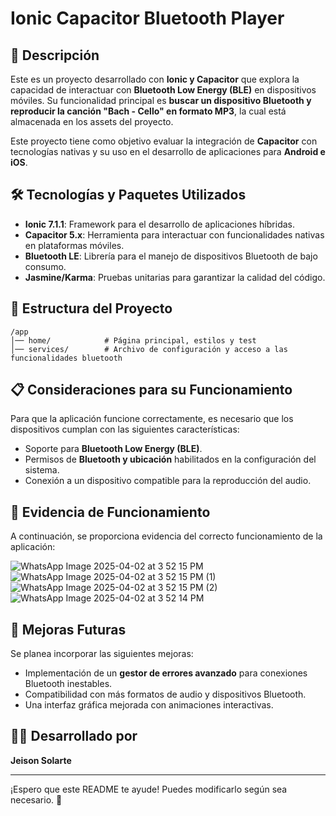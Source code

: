 # Ionic Capacitor Bluetooth Player

## 📌 Descripción

Este es un proyecto desarrollado con **Ionic y Capacitor** que explora la capacidad de interactuar con **Bluetooth Low Energy (BLE)** en dispositivos móviles. Su funcionalidad principal es **buscar un dispositivo Bluetooth y reproducir la canción "Bach - Cello" en formato MP3**, la cual está almacenada en los assets del proyecto.

Este proyecto tiene como objetivo evaluar la integración de **Capacitor** con tecnologías nativas y su uso en el desarrollo de aplicaciones para **Android e iOS**.

## 🛠️ Tecnologías y Paquetes Utilizados

- **Ionic 7.1.1**: Framework para el desarrollo de aplicaciones híbridas.
- **Capacitor 5.x**: Herramienta para interactuar con funcionalidades nativas en plataformas móviles.
- **Bluetooth LE**: Librería para el manejo de dispositivos Bluetooth de bajo consumo.
- **Jasmine/Karma**: Pruebas unitarias para garantizar la calidad del código.

## 📂 Estructura del Proyecto

```
/app
│── home/            # Página principal, estilos y test
│── services/        # Archivo de configuración y acceso a las funcionalidades bluetooth
```

## 📋 Consideraciones para su Funcionamiento

Para que la aplicación funcione correctamente, es necesario que los dispositivos cumplan con las siguientes características:

- Soporte para **Bluetooth Low Energy (BLE)**.
- Permisos de **Bluetooth y ubicación** habilitados en la configuración del sistema.
- Conexión a un dispositivo compatible para la reproducción del audio.

## 📌 Evidencia de Funcionamiento

A continuación, se proporciona evidencia del correcto funcionamiento de la aplicación:

![WhatsApp Image 2025-04-02 at 3 52 15 PM](https://github.com/user-attachments/assets/39551364-e75e-454d-aec3-85bd75a8cdd4)
![WhatsApp Image 2025-04-02 at 3 52 15 PM (1)](https://github.com/user-attachments/assets/d09c1ae0-e6e7-4fb6-ba79-6a13efde16a3)
![WhatsApp Image 2025-04-02 at 3 52 15 PM (2)](https://github.com/user-attachments/assets/6d3972e8-015e-480f-92ca-f8b12efaaec4)
![WhatsApp Image 2025-04-02 at 3 52 14 PM](https://github.com/user-attachments/assets/f63639d4-2594-4e29-be8c-4ad5f698bcf9)


## 🚀 Mejoras Futuras

Se planea incorporar las siguientes mejoras:

- Implementación de un **gestor de errores avanzado** para conexiones Bluetooth inestables.
- Compatibilidad con más formatos de audio y dispositivos Bluetooth.
- Una interfaz gráfica mejorada con animaciones interactivas.

## 👨‍💻 Desarrollado por

**Jeison Solarte**

---

¡Espero que este README te ayude! Puedes modificarlo según sea necesario. 🚀
